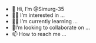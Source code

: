- 👋 Hi, I’m @Simurg-35
- 👩‍⚕️ I’m interested in ...
- 👩‍💻 I’m currently learning ...
- 🤝I’m looking to collaborate on ...
- 📫 How to reach me ...

<!---
Simurg-35/Simurg-35 is a ✨ special ✨ repository because its `README.md` (this file) appears on your GitHub profile.
You can click the Preview link to take a look at your changes.
--->
